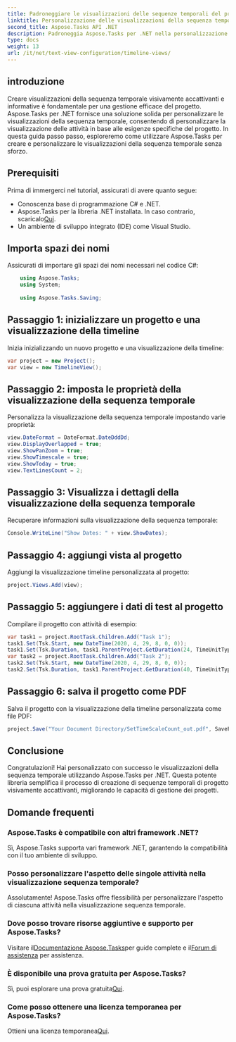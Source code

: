 ```yaml
---
title: Padroneggiare le visualizzazioni delle sequenze temporali del progetto in Aspose.Tasks
linktitle: Personalizzazione delle visualizzazioni della sequenza temporale in Aspose.Tasks
second_title: Aspose.Tasks API .NET
description: Padroneggia Aspose.Tasks per .NET nella personalizzazione delle visualizzazioni della sequenza temporale. Migliora la gestione del tuo progetto con sequenze temporali visivamente accattivanti su misura per le esigenze del tuo progetto.
type: docs
weight: 13
url: /it/net/text-view-configuration/timeline-views/
---
```

## introduzione
Creare visualizzazioni della sequenza temporale visivamente accattivanti e informative è fondamentale per una gestione efficace del progetto. Aspose.Tasks per .NET fornisce una soluzione solida per personalizzare le visualizzazioni della sequenza temporale, consentendo di personalizzare la visualizzazione delle attività in base alle esigenze specifiche del progetto. In questa guida passo passo, esploreremo come utilizzare Aspose.Tasks per creare e personalizzare le visualizzazioni della sequenza temporale senza sforzo.
## Prerequisiti
Prima di immergerci nel tutorial, assicurati di avere quanto segue:
- Conoscenza base di programmazione C# e .NET.
-  Aspose.Tasks per la libreria .NET installata. In caso contrario, scaricalo[Qui](https://releases.aspose.com/tasks/net/).
- Un ambiente di sviluppo integrato (IDE) come Visual Studio.
## Importa spazi dei nomi
Assicurati di importare gli spazi dei nomi necessari nel codice C#:
```csharp
    using Aspose.Tasks;
    using System;
    
    using Aspose.Tasks.Saving;
```
## Passaggio 1: inizializzare un progetto e una visualizzazione della timeline
Inizia inizializzando un nuovo progetto e una visualizzazione della timeline:
```csharp
var project = new Project();
var view = new TimelineView();
```
## Passaggio 2: imposta le proprietà della visualizzazione della sequenza temporale
Personalizza la visualizzazione della sequenza temporale impostando varie proprietà:
```csharp
view.DateFormat = DateFormat.DateDddDd;
view.DisplayOverlapped = true;
view.ShowPanZoom = true;
view.ShowTimescale = true;
view.ShowToday = true;
view.TextLinesCount = 2;
```
## Passaggio 3: Visualizza i dettagli della visualizzazione della sequenza temporale
Recuperare informazioni sulla visualizzazione della sequenza temporale:
```csharp
Console.WriteLine("Show Dates: " + view.ShowDates);
```
## Passaggio 4: aggiungi vista al progetto
Aggiungi la visualizzazione timeline personalizzata al progetto:
```csharp
project.Views.Add(view);
```
## Passaggio 5: aggiungere i dati di test al progetto
Compilare il progetto con attività di esempio:
```csharp
var task1 = project.RootTask.Children.Add("Task 1");
task1.Set(Tsk.Start, new DateTime(2020, 4, 29, 8, 0, 0));
task1.Set(Tsk.Duration, task1.ParentProject.GetDuration(24, TimeUnitType.Hour));
var task2 = project.RootTask.Children.Add("Task 2");
task2.Set(Tsk.Start, new DateTime(2020, 4, 29, 8, 0, 0));
task2.Set(Tsk.Duration, task1.ParentProject.GetDuration(40, TimeUnitType.Hour));
```
## Passaggio 6: salva il progetto come PDF
Salva il progetto con la visualizzazione della timeline personalizzata come file PDF:
```csharp
project.Save("Your Document Directory/SetTimeScaleCount_out.pdf", SaveFileFormat.Pdf);
```
## Conclusione
Congratulazioni! Hai personalizzato con successo le visualizzazioni della sequenza temporale utilizzando Aspose.Tasks per .NET. Questa potente libreria semplifica il processo di creazione di sequenze temporali di progetto visivamente accattivanti, migliorando le capacità di gestione dei progetti.
## Domande frequenti
### Aspose.Tasks è compatibile con altri framework .NET?
Sì, Aspose.Tasks supporta vari framework .NET, garantendo la compatibilità con il tuo ambiente di sviluppo.
### Posso personalizzare l'aspetto delle singole attività nella visualizzazione sequenza temporale?
Assolutamente! Aspose.Tasks offre flessibilità per personalizzare l'aspetto di ciascuna attività nella visualizzazione sequenza temporale.
### Dove posso trovare risorse aggiuntive e supporto per Aspose.Tasks?
 Visitare il[Documentazione Aspose.Tasks](https://reference.aspose.com/tasks/net/)per guide complete e il[Forum di assistenza](https://forum.aspose.com/c/tasks/15) per assistenza.
### È disponibile una prova gratuita per Aspose.Tasks?
 Sì, puoi esplorare una prova gratuita[Qui](https://releases.aspose.com/).
### Come posso ottenere una licenza temporanea per Aspose.Tasks?
 Ottieni una licenza temporanea[Qui](https://purchase.aspose.com/temporary-license/).